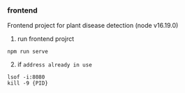 ### frontend
Frontend project for plant disease detection (node v16.19.0)

1. run frontend projrct
```shell
npm run serve
```

2. if `address already in use`
```shell
lsof -i:8080
kill -9 {PID}
```